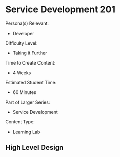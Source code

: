 # Service Development 201

Persona(s) Relevant:

- Developer

Difficulty Level:

- Taking it Further

Time to Create Content:

- 4 Weeks

Estimated Student Time:

- 60 Minutes

Part of Larger Series:

- Service Development

Content Type:

- Learning Lab

## High Level Design

 